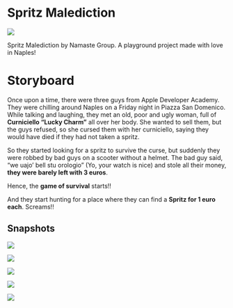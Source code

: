 # Spritz Malediction

![](Images/Namaste.png)

Spritz Malediction by Namaste Group. A playground project made with love in Naples!

# Storyboard

Once upon a time, there were three guys from Apple Developer Academy. They were chilling around Naples on a Friday night in Piazza San Domenico. While talking and laughing, they met an old, poor and ugly woman, full of **Curniciello “Lucky Charm”** all over her body. She wanted to sell them, but the guys refused, so she cursed them with her curniciello, saying they would have died if they had not taken a spritz.

So they started looking for a spritz to survive the curse, but suddenly they were robbed by bad guys on a scooter without a helmet. The bad guy said, “we uajo’ bell stu orologio” (Yo, your watch is nice) and stole all their money, **they were barely left with 3 euros**.

Hence, the **game of survival** starts!!

And they start hunting for a place where they can find a **Spritz for 1 euro each**. Screams!!

## Snapshots

![](Images/Snap2.png)

![](Images/Snap3.png)

![](Images/Snap4.png)

![](Images/Snap5.png)

![](Images/Snap6.png)

